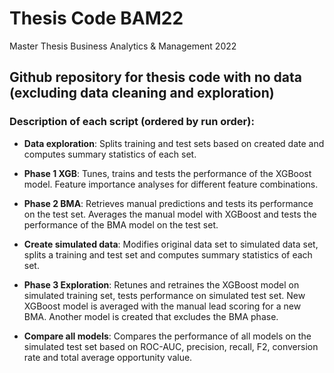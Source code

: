 # Thesis Code BAM22
Master Thesis Business Analytics &amp; Management 2022

## Github repository for thesis code with no data (excluding data cleaning and exploration)
### Description of each script (ordered by run order):

*  **Data exploration**: Splits training and test sets based on created date and computes summary statistics of each set. 

*  **Phase 1 XGB**: Tunes, trains and tests the performance of the XGBoost model. Feature importance analyses for different feature combinations. 

*  **Phase 2 BMA**: Retrieves manual predictions and tests its performance on the test set. Averages the manual model with XGBoost and tests the performance of the BMA model on the test set. 
 
 *  **Create simulated data**: Modifies original data set to simulated data set, splits a training and test set and computes summary statistics of each set.
 
 *  **Phase 3 Exploration**: Retunes and retraines the XGBoost model on simulated training set, tests performance on simulated test set. New XGBoost model is averaged with the manual lead scoring for a new BMA. Another model is created that excludes the BMA phase. 

 *  **Compare all models**: Compares the performance of all models on the simulated test set based on ROC-AUC, precision, recall, F2, conversion rate and total average opportunity value. 

